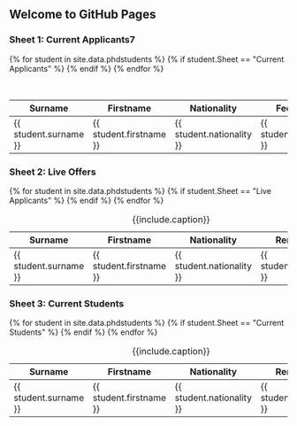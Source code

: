 ## Welcome to GitHub Pages




### Sheet 1: Current Applicants7
<table class="grid" style="width: 100%">
    <caption>{{include.caption}}</caption>
    <colgroup>
        <col width="10%" />
        <col width="10%" />
      <col width="5%" />
        <col width="5%" />
         <col width="5%" />
        <col width="5%" />
      <col width="5%" />
        <col width="5%" />
         <col width="5%" />
        <col width="5%" />
      <col width="10%" />
        <col width="5%" />
         <col width="5%" />
        <col width="5%" />
      <col width="5%" />
        <col width="5%" />
        <col width="5%" />
    </colgroup>
    <thead>
        <tr class="header">
            <th>Surname</th>
            <th>Firstname</th>
            <th>Nationality</th>
            <th>Fee Status</th>
            <th>Date Applied</th>
            <th>Degree</th>
            <th>Subgroup</th>
            <th>Status</th>
            <th>PT/FT</th>
            <th>Funding</th>
            <th>Remarks</th>
            <th>Supervisor I</th>
            <th>Supervisor II</th>
            <th>Offer start date</th>
            <th>First deferral</th>
            <th>Second deferral</th>
            <th>Revoked</th>
        </tr>
    </thead>
    <tbody>
     {% for student in site.data.phdstudents  %}
        {% if student.Sheet  == "Current Applicants" %}
        <tr>
          <td>{{ student.surname }}</td>
          <td>{{ student.firstname }}</td>
          <td>{{ student.nationality }}</td>
           <td>{{  student.fee_status }} </td>
           <td>{{ student.date_applied }}</td>
             <td>{{ student.degree }}</td>
          <td>{{ student.subgroup }}</td>
          <td>{{ student.status }}</td>
           <td>{{  student.PT_FT }} </td>
           <td>{{ student.funding }}</td>
             <td>{{ student.remarks }}</td>
          <td>{{ student.supervisor_I }}</td>
          <td>{{ student.supervisor_II }}</td>
           <td>{{  student.offer_start_date }} </td>
           <td>{{ student.first_deferral }}</td>
             <td>{{ student.second_deferral }}</td>
             <td>{{ student.revoked }}</td>
        </tr>
        {% endif %}
    {% endfor %}
    </tbody>
</table>

 
### Sheet 2: Live Offers
<table class="grid" style="width: 100%">
    <caption>{{include.caption}}</caption>
    <colgroup>
        <col width="25%" />
        <col width="25%" />
      <col width="25%" />
        <col width="25%" />
    </colgroup>
    <thead>
        <tr class="header">
            <th>Surname</th>
            <th>Firstname</th>
            <th>Nationality</th>
            <th>Remarks</th>
        </tr>
    </thead>
    <tbody>
     {% for student in site.data.phdstudents %}
        {% if student.Sheet  == "Live Applicants" %}
        <tr>
          <td>{{ student.surname }}</td>
          <td>{{ student.firstname }}</td>
          <td>{{ student.nationality }}</td>
           <td>{{ student.remarks }}</td>
        </tr>
        {% endif %} 
    {% endfor %}
    </tbody>
</table>



### Sheet 3: Current Students
<table class="grid" style="width: 100%">
    <caption>{{include.caption}}</caption>
    <colgroup>
        <col width="25%" />
        <col width="25%" />
      <col width="25%" />
        <col width="25%" />
    </colgroup>
    <thead>
        <tr class="header">
            <th>Surname</th>
            <th>Firstname</th>
            <th>Nationality</th>
            <th>Remarks</th>
        </tr>
    </thead>
    <tbody>
     {% for student in site.data.phdstudents %}
        {% if student.Sheet  == "Current Students" %}
        <tr>
          <td>{{ student.surname }}</td>
          <td>{{ student.firstname }}</td>
          <td>{{ student.nationality }}</td>
           <td>{{ student.remarks }}</td>
        </tr>
         {% endif %}
    {% endfor %}
    </tbody>
</table>
